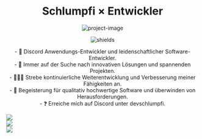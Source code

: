<h1 align="center" id="title">Schlumpfi × Entwickler</h1>

<p align="center"><img src="https://images-ext-1.discordapp.net/external/Gpkm5PZJ8pmcCB-mx0zfMITXW-Dz_eZiURFq20auyb8/https/cdn.discordapp.com/avatars/1103554104690741310/ba00c430d4096c4302eb473fd8401081.webp" alt="project-image"></p>

<p align="center"><img src="https://img.shields.io/badge/Discord--Anwendungsentwickler-8A2BE2" alt="shields"></p>
<div align="center">
- 🔭 Discord Anwendungs-Entwickler und leidenschaftlicher Software-Entwickler.
</div>
<div align="center">
- 🌱 Immer auf der Suche nach innovativen Lösungen und spannenden Projekten.
</div>
<div align="center">
- 👨‍👨‍👧 Strebe kontinuierliche Weiterentwicklung und Verbesserung meiner Fähigkeiten an.
</div>
<div align="center">
- 🤔 Begeisterung für qualitativ hochwertige Software und überwinden von Herausforderungen.
</div>
<div align="center">
- ❓ Erreiche mich auf Discord unter devschlumpfi.
</div>


![](https://github-readme-stats.vercel.app/api?username=devschlumpfi&theme=ayu-mirage&hide_border=false&include_all_commits=false&count_private=false)<br/>
![](https://github-readme-streak-stats.herokuapp.com/?user=devschlumpfi&theme=ayu-mirage&hide_border=false)<br/>
![](https://github-readme-stats.vercel.app/api/top-langs/?username=devschlumpfi&theme=ayu-mirage&hide_border=false&include_all_commits=false&count_private=false&layout=compact)
